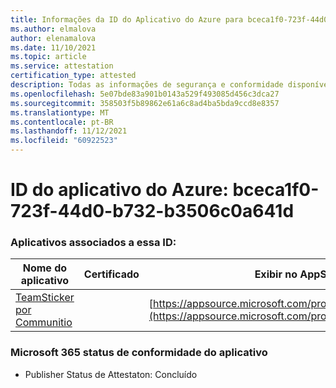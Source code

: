 ```yaml
---
title: Informações da ID do Aplicativo do Azure para bceca1f0-723f-44d0-b732-b3506c0a641d
ms.author: elmalova
author: elenamalova
ms.date: 11/10/2021
ms.topic: article
ms.service: attestation
certification_type: attested
description: Todas as informações de segurança e conformidade disponíveis para bceca1f0-723f-44d0-b732-b3506c0a641d.
ms.openlocfilehash: 5e07bde83a901b0143a529f493085d456c3dca27
ms.sourcegitcommit: 358503f5b89862e61a6c8ad4ba5bda9ccd8e8357
ms.translationtype: MT
ms.contentlocale: pt-BR
ms.lasthandoff: 11/12/2021
ms.locfileid: "60922523"
---
```

# <a name="azure-app-id-bceca1f0-723f-44d0-b732-b3506c0a641d"></a>ID do aplicativo do Azure: bceca1f0-723f-44d0-b732-b3506c0a641d


### <a name="apps-associated-with-this-id"></a>Aplicativos associados a essa ID:
| **Nome do aplicativo** | **Certificado** | **Exibir no AppSource** |
|--------------|---------------|-----------------------|
| [TeamSticker por Communitio](https://docs.microsoft.com/microsoft-365-app-certification/forward/WA200000894) |  | [https://appsource.microsoft.com/product/office/WA200000894](https://appsource.microsoft.com/product/office/WA200000894) |

### <a name="microsoft-365-app-compliance-status"></a>Microsoft 365 status de conformidade do aplicativo
- Publisher Status de Attestaton: Concluído
